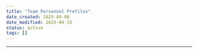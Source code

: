 ```yaml
---
title: "Team Personnel Profiles"
date_created: 2025-04-06
date_modified: 2025-04-15
status: active
tags: []
---
```


---


